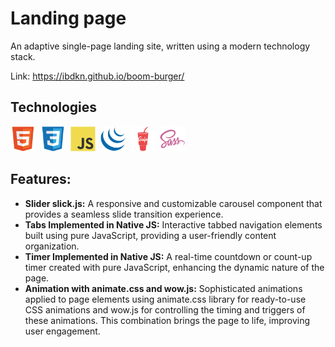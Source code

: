 # Landing page

An adaptive single-page landing site, written using a modern technology stack.

Link: https://ibdkn.github.io/boom-burger/

## Technologies

<div>
  <img src="https://github.com/devicons/devicon/blob/master/icons/html5/html5-original.svg" title="html5" alt="html5" width="40" height="40"/>&nbsp
   <img src="https://github.com/devicons/devicon/blob/master/icons/css3/css3-original.svg" title="css" alt="css" width="40" height="40"/>&nbsp
  <img src="https://github.com/devicons/devicon/blob/master/icons/javascript/javascript-original.svg" title="javascript" alt="javascript" width="40" height="40"/>&nbsp
  <img src="https://github.com/devicons/devicon/blob/master/icons/jquery/jquery-plain.svg" title="jquery" alt="jquery" width="40" height="40"/>&nbsp
  <img src="https://github.com/devicons/devicon/blob/master/icons/gulp/gulp-plain.svg" title="gulp" alt="gulp" width="40" height="40"/>&nbsp
  <img src="https://github.com/devicons/devicon/blob/master/icons/sass/sass-original.svg" title="sass/scss" alt="sass/scss" width="40" height="40"/>&nbsp;
</div>

## Features:
<ul>
  <li>
    <b>Slider slick.js:</b> A responsive and customizable carousel component that provides a seamless slide transition experience.
  </li>
  <li>
    <b>Tabs Implemented in Native JS:</b> Interactive tabbed navigation elements built using pure JavaScript, providing a user-friendly content organization.
  </li>
  <li>
    <b>Timer Implemented in Native JS:</b> A real-time countdown or count-up timer created with pure JavaScript, enhancing the dynamic nature of the page.
  </li>
  <li>
    <b>Animation with animate.css and wow.js:</b> Sophisticated animations applied to page elements using animate.css library for ready-to-use CSS animations and wow.js for controlling the timing and triggers of these animations. This combination brings the page to life, improving user engagement.
  </li>
</ul>
